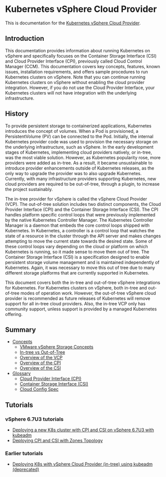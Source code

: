 # Kubernetes vSphere Cloud Provider

This is documentation for the [Kubernetes vSphere Cloud Provider](https://github.com/kubernetes/cloud-provider-vsphere/).

## Introduction

This documentation provides information about running Kubernetes on vSphere and specifically focuses on the Container Storage Interface (CSI) and Cloud Provider Interface (CPI), previously called Cloud Control Manager (CCM). This documentation covers key concepts, features, known issues, installation requirements, and offers sample procedures to run Kubernetes clusters on vSphere. Note that you can continue running Kubernetes clusters on vSphere without enabling the cloud provider integration. However, if you do not use the Cloud Provider Interface, your Kubernetes clusters will not have integration with the underlying infrastructure.

## History

To provide persistent storage to containerized applications, Kubernetes introduces the concept of volumes. When a Pod is provisioned, a PersistentVolume (PV) can be connected to the Pod. Initially, the internal Kubernetes provider code was used to provision the necessary storage on the underlying infrastructure, such as vSphere. In the early development stages of Kubernetes, implementing cloud providers natively, or in-tree, was the most viable solution. However, as Kubernetes popularity rose, more providers were added as in-tree. As a result, it became unsustainable to introduce provider enhancements outside of Kubernetes releases, as the only way to upgrade the provider was to also upgrade Kubernetes. Currently, with many infrastructure providers supporting Kubernetes, new cloud providers are required to be out-of-tree, through a plugin, to increase the project sustainably.

The in-tree provider for vSphere is called the vSphere Cloud Provider (VCP). The out-of-tree solution includes two distinct components, the Cloud Provider Interface (CPI) and the Container Storage Interface (CSI). The CPI handles platform specific control loops that were previously implemented by the native Kubernetes Controller Manager. The Kubernetes Controller Manager is a daemon that embeds the core control loops shipped with Kubernetes. In Kubernetes, a controller is a control loop that watches the state of a resource in the cluster through the API server and makes changes attempting to move the current state towards the desired state. Some of these control loops vary depending on the cloud or platform on which Kubernetes is running, so it made sense to move them out of tree. The Container Storage Interface (CSI) is a specification designed to enable persistent storage volume management and is maintained independently of Kubernetes. Again, it was necessary to move this out of tree due to many different storage platforms that are currently supported in Kubernetes.

This document covers both the in-tree and out-of-tree vSphere integrations for Kubernetes. For Kubernetes clusters on vSphere, both in-tree and out-of-tree modes of operation work. However, the out-of-tree vSphere cloud provider is recommended as future releases of Kubernetes will remove support for all in-tree cloud providers. Also, the in-tree VCP only has community support, unless support is provided by a managed Kubernetes offering.

## Summary

* [Concepts](concepts.md)
  * [VMware vSphere Storage Concepts](concepts/vmware_vsphere_storage.md)
  * [In-tree vs Out-of-Tree](concepts/in_tree_vs_out_of_tree.md)
  * [Overview of the VCP](concepts/vcp_overview.md)
  * [Overview of the CPI](concepts/cpi_overview.md)
  * [Overview of the CSI](concepts/csi_overview.md)
* [Glossary](glossary.md)
  * [Cloud Provider Interface (CPI)](cloud_provider_interface.md)
  * [Container Storage Interface (CSI)](container_storage_interface.md)
  * [Cloud Config Spec](cloud_config.md)

## Tutorials

### vSphere 6.7U3 tutorials

* [Deploying a new K8s cluster with CPI and CSI on vSphere 6.7U3 with kubeadm](./tutorials/kubernetes-on-vsphere-with-kubeadm.md)
* [Deploying CPI and CSI with Zones Topology](./tutorials/deploying_cpi_and_csi_with_multi_dc_vc_aka_zones.md)

### Earlier tutorials

* [Deploying K8s with vSphere Cloud Provider (in-tree) using kubeadm (deprecated)](./tutorials/k8s-vcp-on-vsphere-with-kubeadm.md)
